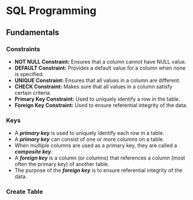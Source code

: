 # SQL Programming

## Fundamentals

### Constraints

- **NOT NULL Constraint:** Ensures that a column cannot have NULL value.
- **DEFAULT Constraint:** Provides a default value for a column when none is
specified.
- **UNIQUE Constraint:** Ensures that all values in a column are different.
- **CHECK Constraint:** Makes sure that all values in a column satisfy certain
criteria.
- **Primary Key Constraint:** Used to uniquely identify a row in the table.
- **Foreign Key Constraint:** Used to ensure referential integrity of the data.

### Keys

- A ***primary key*** is used to uniquely identify each row in a table.
- A ***primary key*** can consist of one or more columns on a table.
- When multiple columns are used as a primary key, they are called a
  ***composite key***.
- A ***foreign key*** is a column (or columns) that references a column (most often
the primary key) of another table.
- The purpose of the ***foreign key*** is to ensure referential integrity of the data.



### Create Table


